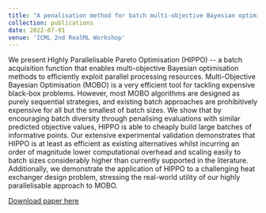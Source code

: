 ```yaml
---
title: "A penalisation method for batch multi-objective Bayesian optimisation with application in heat exchanger design"
collection: publications
date: 2022-07-01
venue: 'ICML 2nd RealML Workshop'
---
```

We present HIghly Parallelisable Pareto Optimisation (HIPPO) -- a batch acquisition function that enables multi-objective Bayesian optimisation methods to efficiently exploit parallel processing resources. Multi-Objective Bayesian Optimisation (MOBO) is a very efficient tool for tackling expensive black-box problems. However, most MOBO algorithms are designed as purely sequential strategies, and existing batch approaches are prohibitively expensive for all but the smallest of batch sizes. We show that by encouraging batch diversity through penalising evaluations with similar predicted objective values, HIPPO is able to cheaply build large batches of informative points. Our extensive experimental validation demonstrates that HIPPO is at least as efficient as existing alternatives whilst incurring an order of magnitude lower computational overhead and scaling easily to batch sizes considerably higher than currently supported in the literature. Additionally, we demonstrate the application of HIPPO to a challenging heat exchanger design problem, stressing the real-world utility of our highly parallelisable approach to MOBO.

[Download paper here](http://henrymoss.github.io/files/penal.pdf)

